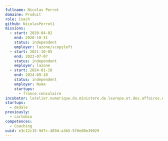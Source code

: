 ```yaml
---
fullname: Nicolas Perrot
domaine: Produit
role: Coach
github: NicolasPerrot1
missions:
  - start: 2020-04-02
    end: 2020-10-31
    status: independent
    employer: lazone/scopyleft
  - start: 2021-10-05
    end: 2023-07-07
    status: independent
    employer: lazone
  - start: 2024-01-18
    end: 2024-09-18
    status: independent
    employer: Numa
    startups:
      - france.consulaire
incubator: latelier.numerique.du.ministere.de.leurope.et.des.affaires.etrangeres
startups:
  - dedale
previously:
  - cartobio
competences:
  - Coaching
uuid: e3c12c15-9d7c-489d-a3b5-5f0e80e39029
---
```

